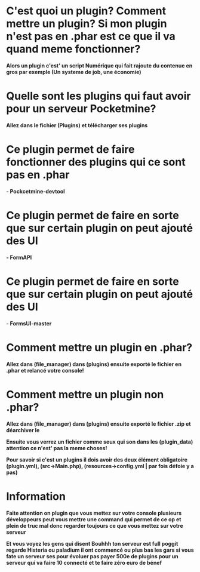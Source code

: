 # C'est quoi un plugin? Comment mettre un plugin? Si mon plugin n'est pas en .phar est ce que il va quand meme fonctionner?

__Alors un plugin c'est' un script Numérique qui fait rajoute du contenue en gros par exemple (Un systeme de job, une économie)__

# Quelle sont les plugins qui faut avoir pour un serveur Pocketmine?

__Allez dans le fichier (Plugins) et télécharger ses plugins__

# Ce plugin permet de faire fonctionner des plugins qui ce sont pas en .phar 
__- Pockcetmine-devtool__

# Ce plugin permet de faire en sorte que sur certain plugin on peut ajouté des UI
__- FormAPI__

# Ce plugin permet de faire en sorte que sur certain plugin on peut ajouté des UI
__- FormsUI-master__

# Comment mettre un plugin en .phar?

__Allez dans (file_manager) dans (plugins) ensuite exporté le fichier en .phar et relancé votre console!__

# Comment mettre un plugin non .phar?

__Allez dans (file_manager) dans (plugins) ensuite exporté le fichier .zip et déarchiver le__

__Ensuite vous verrez un fichier comme seux qui son dans les (plugin_data) attention ce n'est' pas la meme choses!__

__Pour savoir si c'est un plugins il dois avoir des deux élément obligatoire (plugin.yml), (src->Main.php), (resources->config.yml | par fois défoie y a pas)__

# Information 

__Faite attention on plugin que vous mettez sur votre console plusieurs développeurs peut vous mettre une command qui permet de ce op et plein de truc mal donc regarder toujours ce que vous mettez sur votre serveur__

__Et vous voyez les gens qui disent Bouhhh ton serveur est full poggit regarde Histeria ou paladium il ont commencé ou plus bas les gars si vous fate un serveur ses pour évoluer pas payer 500e de plugins pour un serveur qui va faire 10 connecté et te faire zéro euro de bénef__
